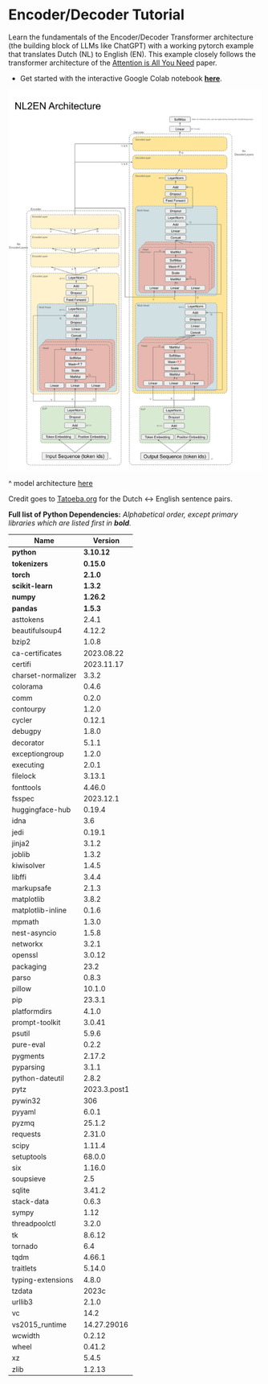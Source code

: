 
# Encoder/Decoder Tutorial

Learn the fundamentals of the Encoder/Decoder Transformer architecture (the building block of LLMs like ChatGPT) with a working pytorch example that translates Dutch (NL) to English (EN). This example closely follows the transformer architecture of the [Attention is All You Need](https://arxiv.org/abs/1706.03762) paper.
 
- Get started with the interactive Google Colab notebook [**here**](https://colab.research.google.com/drive/1I-IFQvNW-PLEcDT3WeIX0OSgbExYcE6k#scrollTo=6fb3ba33-3de6-468c-a070-04886cb4329a).

![architecture](architecture.svg)

^ model architecture [here](https://docs.google.com/presentation/d/1sRWV0hxIgL8ZNyrqV_jz7vX5l815RJI5l_KlXoVJHAQ/edit#slide=id.g29d8fe39d9a_0_0)

Credit goes to [Tatoeba.org](https://tatoeba.org/en/downloads) for the Dutch <-> English sentence pairs.

**Full list of Python Dependencies:**
*Alphabetical order, except primary libraries which are listed first in **bold**.*

| Name | Version |
| --- | ----------- |
| **python** | **3.10.12** |
| **tokenizers** | **0.15.0** |
| **torch** | **2.1.0** |
| **scikit-learn** | **1.3.2** |
| **numpy** | **1.26.2** |
| **pandas** | **1.5.3** |
| asttokens | 2.4.1 |
| beautifulsoup4 | 4.12.2 |
| bzip2 | 1.0.8 |
| ca-certificates | 2023.08.22 |
| certifi | 2023.11.17 |
| charset-normalizer | 3.3.2 |
| colorama | 0.4.6 |
| comm | 0.2.0 |
| contourpy | 1.2.0 |
| cycler | 0.12.1 |
| debugpy | 1.8.0 |
| decorator | 5.1.1 |
| exceptiongroup | 1.2.0 |
| executing | 2.0.1 |
| filelock | 3.13.1 |
| fonttools | 4.46.0 |
| fsspec | 2023.12.1 |
| huggingface-hub | 0.19.4 |
| idna | 3.6 |
| jedi | 0.19.1 |
| jinja2 | 3.1.2 |
| joblib | 1.3.2 |
| kiwisolver | 1.4.5 |
| libffi | 3.4.4 |
| markupsafe | 2.1.3 |
| matplotlib | 3.8.2 |
| matplotlib-inline | 0.1.6 |
| mpmath | 1.3.0 |
| nest-asyncio | 1.5.8 |
| networkx | 3.2.1 |
| openssl | 3.0.12 |
| packaging | 23.2 |
| parso | 0.8.3 |
| pillow | 10.1.0 |
| pip | 23.3.1 |
| platformdirs | 4.1.0 |
| prompt-toolkit | 3.0.41 |
| psutil | 5.9.6 |
| pure-eval | 0.2.2 |
| pygments | 2.17.2 |
| pyparsing | 3.1.1 |
| python-dateutil | 2.8.2 |
| pytz | 2023.3.post1 |
| pywin32 | 306 |
| pyyaml | 6.0.1 |
| pyzmq | 25.1.2 |
| requests | 2.31.0 |
| scipy | 1.11.4 |
| setuptools | 68.0.0 |
| six | 1.16.0 |
| soupsieve | 2.5 |
| sqlite | 3.41.2 |
| stack-data | 0.6.3 |
| sympy | 1.12 |
| threadpoolctl | 3.2.0 |
| tk | 8.6.12 |
| tornado | 6.4 |
| tqdm | 4.66.1 |
| traitlets | 5.14.0 |
| typing-extensions | 4.8.0 |
| tzdata | 2023c |
| urllib3 | 2.1.0 |
| vc | 14.2 |
| vs2015_runtime | 14.27.29016 |
| wcwidth | 0.2.12 |
| wheel | 0.41.2 |
| xz | 5.4.5 |
| zlib | 1.2.13 |